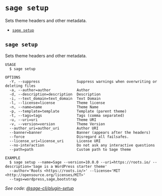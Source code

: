 `sage setup`
============

Sets theme headers and other metadata.

* [`sage setup`](#sage-setup)

## `sage setup`

Sets theme headers and other metadata.

```
USAGE
  $ sage setup

OPTIONS
  -Y, --suppress                 Suppress warnings when overwriting or deleting files
  -a, --author=author            Author
  -d, --description=description  Description
  -i, --text_domain=text_domain  Text Domain
  -l, --license=license          Theme license
  -n, --name=name                Theme Name
  -p, --template=template        Template (parent theme)
  -t, --tags=tags                Tags (comma separated)
  -u, --uri=uri                  Theme URI
  -v, --version=version          Theme Version
  --author_uri=author_uri        Author URI
  --banner=banner                Banner (appears after the headers)
  --force                        Disregard all failsafes.
  --license_uri=license_uri      License URI
  --no-interaction               Do not ask any interactive questions
  --path=path                    Custom path to Sage theme

EXAMPLE
  $ sage setup --name=Sage --version=10.0.0 --uri=https://roots.io/ --description='Sage is a WordPress starter theme' 
  --author='Roots <https://roots.io/>' --license='MIT <http://opensource.org/licenses/MIT>' 
  --tags=wordpress,sage,bootstrap
```

_See code: [@sage-cli/plugin-setup](https://github.com/roots/sage-cli/blob/v1.0.0-alpha.1/packages/setup/src/commands/setup/index.ts)_
